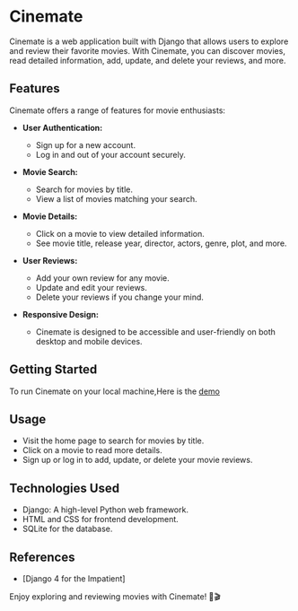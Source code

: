 # Cinemate

Cinemate is a web application built with Django that allows users to explore and review their favorite movies. With Cinemate, you can discover movies, read detailed information, add, update, and delete your reviews, and more.

## Features

Cinemate offers a range of features for movie enthusiasts:

- **User Authentication:**
  - Sign up for a new account.
  - Log in and out of your account securely.

- **Movie Search:**
  - Search for movies by title.
  - View a list of movies matching your search.

- **Movie Details:**
  - Click on a movie to view detailed information.
  - See movie title, release year, director, actors, genre, plot, and more.

- **User Reviews:**
  - Add your own review for any movie.
  - Update and edit your reviews.
  - Delete your reviews if you change your mind.

- **Responsive Design:**
  - Cinemate is designed to be accessible and user-friendly on both desktop and mobile devices.

## Getting Started

To run Cinemate on your local machine,Here is the <a href="https://mahekramdasani.pythonanywhere.com/">demo</a>

## Usage

- Visit the home page to search for movies by title.
- Click on a movie to read more details.
- Sign up or log in to add, update, or delete your movie reviews.

## Technologies Used

- Django: A high-level Python web framework.
- HTML and CSS for frontend development.
- SQLite for the database.

## References

- [Django 4 for the Impatient]

Enjoy exploring and reviewing movies with Cinemate! 🍿🎬
